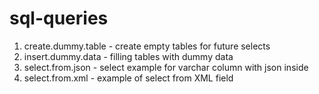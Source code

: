 # sql-queries

1. create.dummy.table - create empty tables for future selects
2. insert.dummy.data - filling tables with dummy data
3. select.from.json - select example for varchar column with json inside
4. select.from.xml - example of select from XML field
